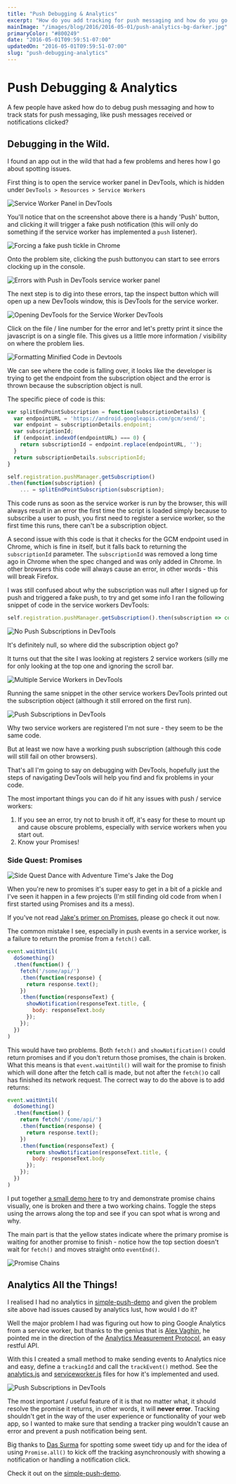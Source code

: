 ```yaml
---
title: "Push Debugging & Analytics"
excerpt: "How do you add tracking for push messaging and how do you go about debugging push notifications?"
mainImage: "/images/blog/2016/2016-05-01/push-analytics-bg-darker.jpg"
primaryColor: "#800249"
date: "2016-05-01T09:59:51-07:00"
updatedOn: "2016-05-01T09:59:51-07:00"
slug: "push-debugging-analytics"
---
```


# Push Debugging & Analytics

A few people have asked how do to debug push messaging and how to track stats for push messaging, like push messages received or notifications clicked?

## Debugging in the Wild.

I found an app out in the wild that had a few problems and heres how I go about spotting issues.

First thing is to open the service worker panel in DevTools, which is hidden under `DevTools > Resources > Service Workers`

![Service Worker Panel in DevTools](/images/blog/2016/2016-04-29/push-analytics-1.png "800")

You'll notice that on the screenshot above there is a handy 'Push' button, and clicking it will trigger a fake push notification (this will only do something if the service worker has implemented a `push` listener).

![Forcing a fake push tickle in Chrome](/images/blog/2016/2016-04-29/push-analytics-2.png "800")

Onto the problem site, clicking the push buttonyou can start to see errors clocking up in the console.

![Errors with Push in DevTools service worker panel](/images/blog/2016/2016-04-29/push-analytics-3.png "800")

The next step is to dig into these errors, tap the inspect button which will open up a new DevTools window, this is DevTools for the service worker.

![Opening DevTools for the Service Worker DevTools](/images/blog/2016/2016-04-29/push-analytics-4.png "800")

Click on the file / line number for the error and let's pretty print it since the javascript is on a single file. This gives us a little more information / visibility on where the problem lies.

![Formatting Minified Code in Devtools](/images/blog/2016/2016-04-29/push-analytics-5.png "800")

We can see where the code is falling over, it looks like the developer is trying to get the endpoint from the subscription object and the error is thrown because the subscription object is null.

The specific piece of code is this:

```javascript
var splitEndPointSubscription = function(subscriptionDetails) {
  var endpointURL = 'https://android.googleapis.com/gcm/send/';
  var endpoint = subscriptionDetails.endpoint;
  var subscriptionId;
  if (endpoint.indexOf(endpointURL) === 0) {
    return subscriptionId = endpoint.replace(endpointURL, '');
  }
  return subscriptionDetails.subscriptionId;
}

self.registration.pushManager.getSubscription()
.then(function(subscription) {
    ... = splitEndPointSubscription(subscription);
```

This code runs as soon as the service worker is run by the browser, this will always result in an error the first time the script is loaded simply because to subscribe a user to push, you first need to register a service worker, so the first time this runs, there can't be a subscription object.

A second issue with this code is that it checks for the GCM endpoint used in Chrome, which is fine in itself, but it falls back to returning the `subscriptionId` parameter. The `subscriptionId` was removed a long time ago in Chrome when the spec changed and was only added in Chrome. In other browsers this code will always cause an error, in other words - this will break Firefox.

I was still confused about why the subscription was null after I signed up for push and triggered a fake push, to try and get some info I ran the following snippet of code in the service workers DevTools:

```javascript
self.registration.pushManager.getSubscription().then(subscription => console.log(subscription));
```

![No Push Subscriptions in DevTools](/images/blog/2016/2016-04-29/push-analytics-6.png "800")

It's definitely null, so where did the subscription object go?

It turns out that the site I was looking at registers 2 service workers (silly me for only looking at the top one and ignoring the scroll bar.

![Multiple Service Workers in DevTools](/images/blog/2016/2016-04-29/push-analytics-7.png "800")

Running the same snippet in the other service workers DevTools printed out the subscription object (although it still errored on the first run).

![Push Subscriptions in DevTools](/images/blog/2016/2016-04-29/push-analytics-8.png "800")

Why two service workers are registered I'm not sure - they seem to be the same code.

But at least we now have a working push subscription (although this code will still fail on other browsers).

That's all I'm going to say on debugging with DevTools, hopefully just the steps of navigating DevTools will help you find and fix problems in your code.

The most important things you can do if hit any issues with push / service workers:

1. If you see an error, try not to brush it off, it's easy for these to mount up and cause obscure problems, especially with service workers when you start out.
1. Know your Promises!

### Side Quest: Promises

![Side Quest Dance with Adventure Time's Jake the Dog](/images/blog/2016/2016-04-29/at-jake-dancing.gif)

When you're new to promises it's super easy to get in a bit of a pickle and I've seen it happen in a few projects (I'm still finding old code from when I first started using Promises and its a mess).

If you've not read [Jake's primer on Promises](https://developers.google.com/web/fundamentals/primers/promises/), please go check it out now.

The common mistake I see, especially in push events in a service worker, is a failure to return the promise from a `fetch()` call.

```javascript
event.waitUntil(
  doSomething()
  .then(function() {
    fetch('/some/api/')
    .then(function(response) {
      return response.text();
    })
    .then(function(responseText) {
      showNotification(responseText.title, {
        body: responseText.body
      });
    });
  })
)
```

This would have two problems. Both `fetch()` and `showNotification()` could return promises and if you don't return those promises, the chain is broken. What this means is that `event.waitUntil()` will wait for the promise to finish which will done after the fetch call is made, but not after the `fetch()`o call has finished its network request. The correct way to do the above is to add returns:

```javascript
event.waitUntil(
  doSomething()
  .then(function() {
    return fetch('/some/api/')
    .then(function(response) {
      return response.text();
    })
    .then(function(responseText) {
      return showNotification(responseText.title, {
        body: responseText.body
      });
    });
  })
)
```

I put together [a small demo here](http://bit.ly/1Ww2hRb) to try and demonstrate promise chains visually, one is broken and there a two working chains. Toggle the steps using the arrows along the top and see if you can spot what is wrong and why.

The main part is that the yellow states indicate where the primary promise is waiting for another promise to finish - notice how the top section doesn't wait for `fetch()` and moves straight onto `eventEnd()`.

![Promise Chains](/images/blog/2016/2016-04-29/promise-chains.png "800")

## Analytics All the Things!

I realised I had no analytics in [simple-push-demo](https://gauntface.github.io/simple-push-demo/) and given the problem site above had issues caused by analytics lust, how would I do it?

Well the major problem I had was figuring out how to ping Google Analytics from a service worker, but thanks to the genius that is [Alex Vaghin](https://twitter.com/crhym3), he pointed me in the direction of the [Analytics Measurement Protocol](https://developers.google.com/analytics/devguides/collection/protocol/v1/reference), an easy restful API.

With this I created a small method to make sending events to Analytics nice and easy, define a `trackingId` and call the `trackEvent()` method. See the [analytics.js](https://github.com/gauntface/simple-push-demo/blob/10f8cef6e4a1e3069926602fa301a295ed9d7812/src/scripts/analytics.js) and [serviceworker.js](https://github.com/gauntface/simple-push-demo/blob/10f8cef6e4a1e3069926602fa301a295ed9d7812/src/service-worker.js) files for how it's implemented and used.

![Push Subscriptions in DevTools](/images/blog/2016/2016-04-29/push-analytics-with-events.png "800")

The most important / useful feature of it is that no matter what, it should resolve the promise it returns, in other words, it will **never error**. Tracking shouldn't get in the way of the user experience or functionality of your web app, so I wanted to make sure that sending a tracker ping wouldn't cause an error and prevent a push notification being sent.

Big thanks to [Das Surma](https://twitter.com/dassurma) for spotting some sweet tidy up and for the idea of using `Promise.all()` to kick off the tracking asynchronously with showing a notification or handling a notification click.

Check it out on the [simple-push-demo](https://github.com/gauntface/simple-push-demo).
